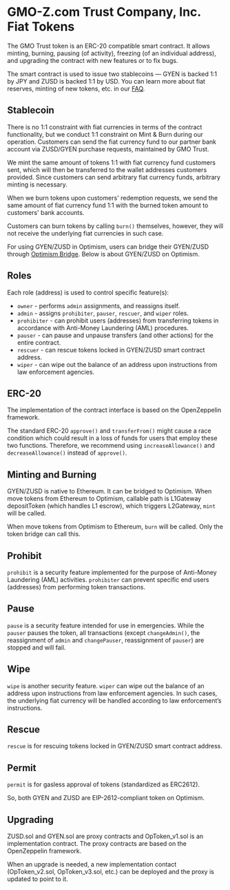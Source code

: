 # GMO-Z.com Trust Company, Inc. Fiat Tokens

The GMO Trust token is an ERC-20 compatible smart contract. It allows minting, burning, pausing (of activity), freezing (of an individual address), and upgrading the contract with new features or to fix bugs.

The smart contract is used to issue two stablecoins — GYEN is backed 1:1 by JPY and ZUSD is backed 1:1 by USD. You can learn more about fiat reserves, minting of new tokens, etc. in our [FAQ](https://stablecoin.z.com/).

## Stablecoin

There is no 1:1 constraint with fiat currencies in terms of the contract functionality, but we conduct 1:1 constraint on Mint & Burn during our operation. Customers can send the fiat currency fund to our partner bank account via ZUSD/GYEN purchase requests, maintained by GMO Trust.

We mint the same amount of tokens 1:1 with fiat currency fund customers sent, which will then be transferred to the wallet addresses customers provided. Since customers can send arbitrary fiat currency funds, arbitrary minting is necessary.

When we burn tokens upon customers' redemption requests, we send the same amount of fiat currency fund 1:1 with the burned token amount to customers' bank accounts. 

Customers can burn tokens by calling `burn()` themselves, however, they will not receive the underlying fiat currencies in such case.

For using GYEN/ZUSD in Optimism, users can bridge their GYEN/ZUSD through [Optimism Bridge](https://app.optimism.io/bridge/deposit).
Below is about GYEN/ZUSD on Optimism.

## Roles

Each role (address) is used to control specific feature(s):

- `owner` - performs `admin` assignments, and reassigns itself.
- `admin` - assigns `prohibiter`, `pauser`, `rescuer`, and `wiper` roles.
- `prohibiter` - can prohibit users (addresses) from transferring tokens in accordance with Anti-Money Laundering (AML) procedures.
- `pauser` - can pause and unpause transfers (and other actions) for the entire contract.
- `rescuer` - can rescue tokens locked in GYEN/ZUSD smart contract address.
- `wiper` - can wipe out the balance of an address upon instructions from law enforcement agencies.

## ERC-20

The implementation of the contract interface is based on the OpenZeppelin framework.

The standard ERC-20 `approve()` and `transferFrom()` might cause a race condition which could result in a loss of funds for users that employ these two functions. Therefore, we recommend using `increaseAllowance()` and `decreaseAllowance()` instead of `approve()`.

## Minting and Burning

GYEN/ZUSD is native to Ethereum. It can be bridged to Optimism.
When move tokens from Ethereum to Optimism, callable path is L1Gateway depositToken (which handles L1 escrow), which triggers L2Gateway, `mint` will be called.

When move tokens from Optimism to Ethereum, `burn` will be called. Only the token bridge can call this.

## Prohibit

`prohibit` is a security feature implemented for the purpose of Anti-Money Laundering (AML) activities. `prohibiter` can prevent specific end users (addresses) from performing token transactions.

## Pause

`pause` is a security feature intended for use in emergencies. While the `pauser` pauses the token, all transactions (except `changeAdmin()`, the reassignment of `admin` and `changePauser`, reassignment of `pauser`) are stopped and will fail.

## Wipe

`wipe` is another security feature. `wiper` can wipe out the balance of an address upon instructions from law enforcement agencies. In such cases, the underlying fiat currency will be handled according to law enforcement’s instructions.

## Rescue

`rescue` is for rescuing tokens locked in GYEN/ZUSD smart contract address.

## Permit

`permit` is for gasless approval of tokens (standardized as ERC2612).

So, both GYEN and ZUSD are EIP-2612-compliant token on Optimism.

## Upgrading

ZUSD.sol and GYEN.sol are proxy contracts and OpToken_v1.sol is an implementation contract. The proxy contracts are based on the OpenZeppelin framework.

When an upgrade is needed, a new implementation contact (OpToken_v2.sol, OpToken_v3.sol, etc.) can be deployed and the proxy is updated to point to it.